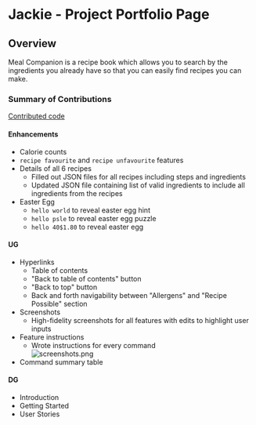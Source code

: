 <link type="text/css" rel="stylesheet" href="docs/main.css" />

# Jackie - Project Portfolio Page

## Overview
Meal Companion is a recipe book which allows you to search by the ingredients you already have so that you can easily find recipes you can make.

### Summary of Contributions

[Contributed code](https://nus-cs2113-ay2223s2.github.io/tp-dashboard/?search=Jjzeng123&sort=groupTitle&sortWithin=title&timeframe=commit&mergegroup=&groupSelect=groupByRepos&breakdown=true&checkedFileTypes=docs~functional-code~test-code~other&since=2023-02-17&tabOpen=true&tabType=authorship&zFR=false&tabAuthor=Jjzeng123&tabRepo=AY2223S2-CS2113T-T09-3%2Ftp%5Bmaster%5D&authorshipIsMergeGroup=false&authorshipFileTypes=docs~functional-code~test-code~other&authorshipIsBinaryFileTypeChecked=false&authorshipIsIgnoredFilesChecked=false)  

#### Enhancements
- Calorie counts
- `recipe favourite` and `recipe unfavourite` features
- Details of all 6 recipes
    - Filled out JSON files for all recipes including steps and ingredients
    - Updated JSON file containing list of valid ingredients to include all ingredients from the recipes
- Easter Egg
    - `hello world` to reveal easter egg hint
    - `hello psle` to reveal easter egg puzzle
    - `hello 40$1.80` to reveal easter egg


#### UG
- Hyperlinks
    - Table of contents
    - "Back to table of contents" button
    - "Back to top" button
    - Back and forth navigability between "Allergens" and "Recipe Possible" section
- Screenshots
    - High-fidelity screenshots for all features with edits to highlight user inputs
- Feature instructions
    - Wrote instructions for every command  
    ![screenshots.png](tp/docs/images/screenshots.png)
- Command summary table

#### DG
- Introduction
- Getting Started
- User Stories
